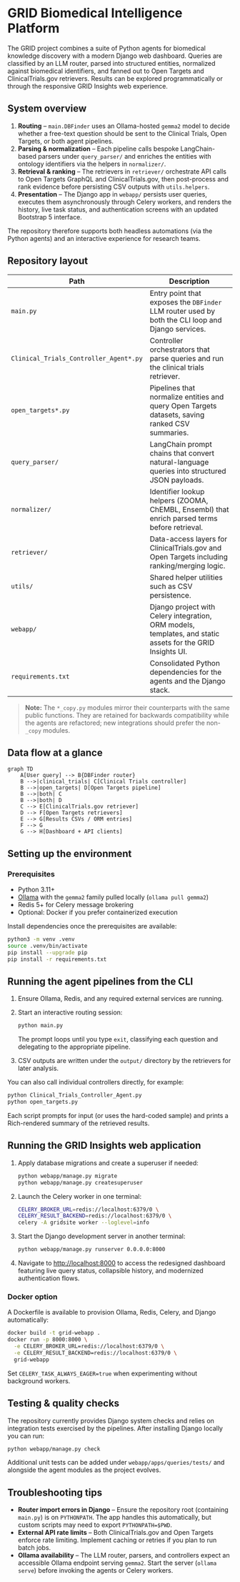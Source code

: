 # GRID Biomedical Intelligence Platform

The GRID project combines a suite of Python agents for biomedical knowledge discovery with a modern Django web dashboard. Queries
are classified by an LLM router, parsed into structured entities, normalized against biomedical identifiers, and fanned out to
Open Targets and ClinicalTrials.gov retrievers. Results can be explored programmatically or through the responsive GRID Insights
web experience.

## System overview

1. **Routing** – `main.DBFinder` uses an Ollama-hosted `gemma2` model to decide whether a free-text question should be sent to
the Clinical Trials, Open Targets, or both agent pipelines.
2. **Parsing & normalization** – Each pipeline calls bespoke LangChain-based parsers under `query_parser/` and enriches the
entities with ontology identifiers via the helpers in `normalizer/`.
3. **Retrieval & ranking** – The retrievers in `retriever/` orchestrate API calls to Open Targets GraphQL and ClinicalTrials.gov,
then post-process and rank evidence before persisting CSV outputs with `utils.helpers`.
4. **Presentation** – The Django app in `webapp/` persists user queries, executes them asynchronously through Celery workers,
and renders the history, live task status, and authentication screens with an updated Bootstrap 5 interface.

The repository therefore supports both headless automations (via the Python agents) and an interactive experience for research
teams.

## Repository layout

| Path | Description |
|------|-------------|
| `main.py` | Entry point that exposes the `DBFinder` LLM router used by both the CLI loop and Django services. |
| `Clinical_Trials_Controller_Agent*.py` | Controller orchestrators that parse queries and run the clinical trials retriever. |
| `open_targets*.py` | Pipelines that normalize entities and query Open Targets datasets, saving ranked CSV summaries. |
| `query_parser/` | LangChain prompt chains that convert natural-language queries into structured JSON payloads. |
| `normalizer/` | Identifier lookup helpers (ZOOMA, ChEMBL, Ensembl) that enrich parsed terms before retrieval. |
| `retriever/` | Data-access layers for ClinicalTrials.gov and Open Targets including ranking/merging logic. |
| `utils/` | Shared helper utilities such as CSV persistence. |
| `webapp/` | Django project with Celery integration, ORM models, templates, and static assets for the GRID Insights UI. |
| `requirements.txt` | Consolidated Python dependencies for the agents and the Django stack. |

> **Note:** The `*_copy.py` modules mirror their counterparts with the same public functions. They are retained for backwards
compatibility while the agents are refactored; new integrations should prefer the non-`_copy` modules.

## Data flow at a glance

```mermaid
graph TD
    A[User query] --> B{DBFinder router}
    B -->|clinical_trials| C[Clinical Trials controller]
    B -->|open_targets| D[Open Targets pipeline]
    B -->|both| C
    B -->|both| D
    C --> E[ClinicalTrials.gov retriever]
    D --> F[Open Targets retrievers]
    E --> G[Results CSVs / ORM entries]
    F --> G
    G --> H[Dashboard + API clients]
```

## Setting up the environment

### Prerequisites

- Python 3.11+
- [Ollama](https://ollama.com/) with the `gemma2` family pulled locally (`ollama pull gemma2`)
- Redis 5+ for Celery message brokering
- Optional: Docker if you prefer containerized execution

Install dependencies once the prerequisites are available:

```bash
python3 -m venv .venv
source .venv/bin/activate
pip install --upgrade pip
pip install -r requirements.txt
```

## Running the agent pipelines from the CLI

1. Ensure Ollama, Redis, and any required external services are running.
2. Start an interactive routing session:

   ```bash
   python main.py
   ```

   The prompt loops until you type `exit`, classifying each question and delegating to the appropriate pipeline.
3. CSV outputs are written under the `output/` directory by the retrievers for later analysis.

You can also call individual controllers directly, for example:

```bash
python Clinical_Trials_Controller_Agent.py
python open_targets.py
```

Each script prompts for input (or uses the hard-coded sample) and prints a Rich-rendered summary of the retrieved results.

## Running the GRID Insights web application

1. Apply database migrations and create a superuser if needed:

   ```bash
   python webapp/manage.py migrate
   python webapp/manage.py createsuperuser
   ```

2. Launch the Celery worker in one terminal:

   ```bash
   CELERY_BROKER_URL=redis://localhost:6379/0 \
   CELERY_RESULT_BACKEND=redis://localhost:6379/0 \
   celery -A gridsite worker --loglevel=info
   ```

3. Start the Django development server in another terminal:

   ```bash
   python webapp/manage.py runserver 0.0.0.0:8000
   ```

4. Navigate to <http://localhost:8000> to access the redesigned dashboard featuring live query status, collapsible history,
   and modernized authentication flows.

### Docker option

A Dockerfile is available to provision Ollama, Redis, Celery, and Django automatically:

```bash
docker build -t grid-webapp .
docker run -p 8000:8000 \
  -e CELERY_BROKER_URL=redis://localhost:6379/0 \
  -e CELERY_RESULT_BACKEND=redis://localhost:6379/0 \
  grid-webapp
```

Set `CELERY_TASK_ALWAYS_EAGER=true` when experimenting without background workers.

## Testing & quality checks

The repository currently provides Django system checks and relies on integration tests exercised by the pipelines. After
installing Django locally you can run:

```bash
python webapp/manage.py check
```

Additional unit tests can be added under `webapp/apps/queries/tests/` and alongside the agent modules as the project evolves.

## Troubleshooting tips

- **Router import errors in Django** – Ensure the repository root (containing `main.py`) is on `PYTHONPATH`. The app handles this
  automatically, but custom scripts may need to export `PYTHONPATH=$PWD`.
- **External API rate limits** – Both ClinicalTrials.gov and Open Targets enforce rate limiting. Implement caching or retries if
you plan to run batch jobs.
- **Ollama availability** – The LLM router, parsers, and controllers expect an accessible Ollama endpoint serving `gemma2`. Start
the server (`ollama serve`) before invoking the agents or Celery workers.
